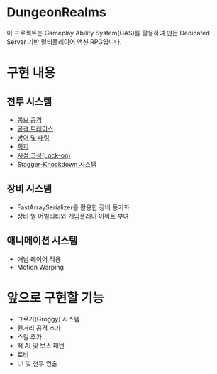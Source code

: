 # DungeonRealms
이 프로젝트는 Gameplay Ability System(GAS)를 활용하여 만든 Dedicated Server 기반 멀티플레이어 액션 RPG입니다.

# 구현 내용
## 전투 시스템
- [콤보 공격](Docs/Attack%20Combo/AttackCombo.md)
- [공격 트레이스](Docs/Attack%20Trace/AttackTrace.md)
- [방어 및 패링](Docs/BlockAndParry/BlockAndParry.md)
- [회피](Docs/Rolling/Rolling.md)
- [시점 고정(Lock-on)](Docs/Lock-on/lock-on.md)
- [Stagger-Knockdown 시스템](Docs/Stagger-Knockdown/stagger-knockdown.md)
## 장비 시스템
- FastArraySerializer를 활용한 장비 동기화
- 장비 별 어빌리티와 게임플레이 이펙트 부여
## 애니메이션 시스템
- 애님 레이어 적용
- Motion Warping

# 앞으로 구현할 기능
- 그로기(Groggy) 시스템
- 원거리 공격 추가
- 스킬 추가
- 적 AI 및 보스 패턴
- 로비
- UI 및 전투 연출
